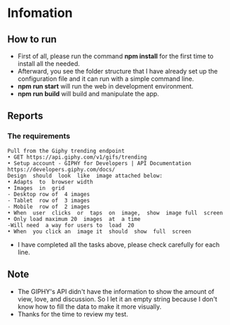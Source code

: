 # Infomation

## How to run

- First of all, please run the command **npm install** for the first time to install all the needed.
- Afterward, you see the folder structure that I have already set up the configuration file and it can run with a simple command line.
- **npm run start** will run the web in development environment.
- **npm run build** will build and manipulate the app.

## Reports

### The requirements

```
Pull from the Giphy trending endpoint
• GET https://api.giphy.com/v1/gifs/trending
• Setup account - GIPHY for Developers | API Documentation https://developers.giphy.com/docs/
Design  should  look  like  image attached below:
• Adapts  to  browser width
• Images  in  grid
- Desktop row of  4 images
- Tablet  row of  3 images
- Mobile  row of  2 images
• When  user  clicks  or  taps  on  image,  show  image full  screen
• Only load maximum 20  images  at  a time
-Will need  a way for users to  load  20
• When  you click an  image it  should  show  full  screen
```

- I have completed all the tasks above, please check carefully for each line.

## Note

- The GIPHY's API didn't have the information to show the amount of view, love, and discussion. So I let it an empty string because I don't know how to fill the data to make it more visually.
- Thanks for the time to review my test.
